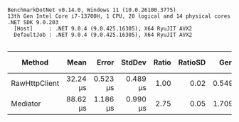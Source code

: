 ```

BenchmarkDotNet v0.14.0, Windows 11 (10.0.26100.3775)
13th Gen Intel Core i7-13700H, 1 CPU, 20 logical and 14 physical cores
.NET SDK 9.0.203
  [Host]     : .NET 9.0.4 (9.0.425.16305), X64 RyuJIT AVX2
  DefaultJob : .NET 9.0.4 (9.0.425.16305), X64 RyuJIT AVX2


```
| Method        | Mean     | Error    | StdDev   | Ratio | RatioSD | Gen0   | Gen1   | Allocated | Alloc Ratio |
|-------------- |---------:|---------:|---------:|------:|--------:|-------:|-------:|----------:|------------:|
| RawHttpClient | 32.24 μs | 0.523 μs | 0.489 μs |  1.00 |    0.02 | 0.5493 | 0.2441 |   6.88 KB |        1.00 |
| Mediator      | 88.62 μs | 1.186 μs | 0.990 μs |  2.75 |    0.05 | 1.7090 | 0.4883 |  20.96 KB |        3.04 |
